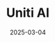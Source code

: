 ---  
layout: startup_page  
title: "Uniti AI"  
id: "getuniti.com"  
permalink: "/unitiaigetuniti.com03042025/"  
website: "https://www.getuniti.com/"  
funding_round: "Seed"  
funding_amount: "$4M"  
investors: "Prudence, Alate Partners, Flex Capital, Observer Capital, RE Angels"  
about: "Uniti AI is an AI agent platform designed for commercial real estate operators, automating lead engagement and improving conversion rates. Their platform enables real estate operators across various sectors to deploy customizable AI agents, streamlining sales and leasing efforts across multiple communication channels and driving conversion rates."  
markets: "AI, Real Estate"  
hq: "New York, New York, United States"  
founded_year: "2023"  
linkedin: "https://www.linkedin.com/company/uniti-ai"  
twitter: ""  
instagram: ""  
facebook: ""  
crunchbase: ""  
pitchbook: "https://pitchbook.com/profiles/company/627105-61"  

date_display: "04-Mar-2025"  
date: "2025-03-04"

# SEO Optimization  
meta_title: "Uniti AI - Seed Funding ($4M)"  
meta_description: "Uniti AI, Uniti AI is an AI agent platform designed for commercial real estate operators, automating lead engagement and improving conversion rates. Their platf..."  
meta_keywords: "Uniti AI, AI, Real Estate, Seed funding"  
canonical_url: "https://startup.projectstartups.com/unitiaigetuniti.com03042025/"  
---
